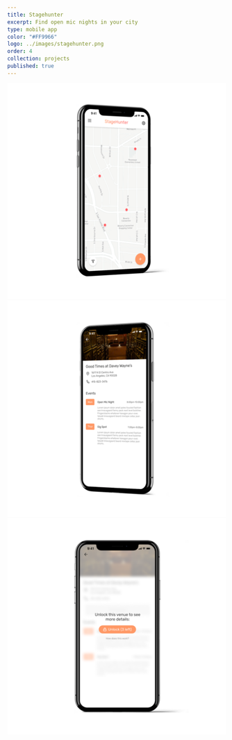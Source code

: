 ```yaml
---
title: Stagehunter
excerpt: Find open mic nights in your city
type: mobile app
color: "#FF9966"
logo: ../images/stagehunter.png
order: 4
collection: projects
published: true
---
```


![Home Screen](../images/stagehunter-1.png)
![Venue Screen](../images/stagehunter-2.png)
![Unlock Screen](../images/stagehunter-3.png)